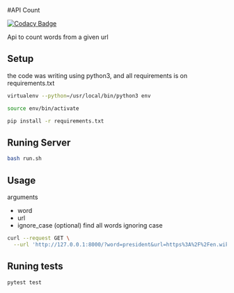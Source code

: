 #API Count

[![Codacy Badge](https://api.codacy.com/project/badge/Grade/c6b88fb1c31946fc89c5a8c460d90670)](https://www.codacy.com/app/uelei/api_count?utm_source=github.com&utm_medium=referral&utm_content=uelei/api_count&utm_campaign=badger)

Api to count words from a given url


## Setup

the code was writing using python3, and all requirements is on requirements.txt

```bash
virtualenv --python=/usr/local/bin/python3 env

source env/bin/activate

pip install -r requirements.txt
```

## Runing Server

```bash
bash run.sh
```
## Usage

arguments

* word
* url
* ignore_case (optional) find all words ignoring case

```bash
curl --request GET \
  --url 'http://127.0.0.1:8000/?word=president&url=https%3A%2F%2Fen.wikipedia.org%2Fwiki%2FDonald_Trump'

```

## Runing tests

```bash
pytest test
```
